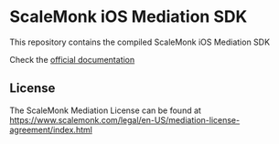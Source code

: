 # ScaleMonk iOS Mediation SDK

This repository contains the compiled ScaleMonk iOS Mediation SDK

Check the [official documentation](https://scalemonk.github.io/mediation-docs/#/mediation-sdk-ios/getting-started)

## License

The ScaleMonk Mediation License can be found at https://www.scalemonk.com/legal/en-US/mediation-license-agreement/index.html


